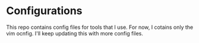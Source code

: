 # Configurations
This repo contains config files for tools that I use.
For now, I cotains only the vim ocnfig.
I'll keep updating this with more config files.
